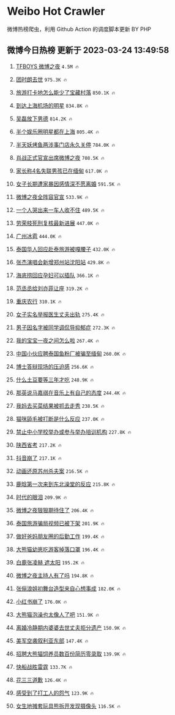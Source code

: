 # Weibo Hot Crawler 



微博热榜爬虫，利用 Github Action 的调度脚本更新 BY PHP 


## 微博今日热榜 更新于 2023-03-24 13:49:58 
1. [TFBOYS 微博之夜](https://s.weibo.com/weibo?q=TFBOYS%20%E5%BE%AE%E5%8D%9A%E4%B9%8B%E5%A4%9C&t=31&band_rank=1&Refer=top) `4.5M 🔥` 

1. [团时朗去世](https://s.weibo.com/weibo?q=%23%E5%9B%A2%E6%97%B6%E6%9C%97%E5%8E%BB%E4%B8%96%23&t=31&band_rank=2&Refer=top) `975.3K 🔥` 

1. [旅游打卡地怎么能少了宝藏村落](https://s.weibo.com/weibo?q=%23%E6%97%85%E6%B8%B8%E6%89%93%E5%8D%A1%E5%9C%B0%E6%80%8E%E4%B9%88%E8%83%BD%E5%B0%91%E4%BA%86%E5%AE%9D%E8%97%8F%E6%9D%91%E8%90%BD%23&t=31&band_rank=3&Refer=top) `850.1K 🔥` 

1. [到达上海机场的明星](https://s.weibo.com/weibo?q=%23%E5%88%B0%E8%BE%BE%E4%B8%8A%E6%B5%B7%E6%9C%BA%E5%9C%BA%E7%9A%84%E6%98%8E%E6%98%9F%23&t=31&band_rank=4&Refer=top) `834.8K 🔥` 

1. [吴磊放下男德](https://s.weibo.com/weibo?q=%23%E5%90%B4%E7%A3%8A%E6%94%BE%E4%B8%8B%E7%94%B7%E5%BE%B7%23&t=31&band_rank=5&Refer=top) `814.2K 🔥` 

1. [半个娱乐圈明星都在上海](https://s.weibo.com/weibo?q=%23%E5%8D%8A%E4%B8%AA%E5%A8%B1%E4%B9%90%E5%9C%88%E6%98%8E%E6%98%9F%E9%83%BD%E5%9C%A8%E4%B8%8A%E6%B5%B7%23&t=31&band_rank=6&Refer=top) `805.4K 🔥` 

1. [半天妖烤鱼两涉事门店永久关停](https://s.weibo.com/weibo?q=%23%E5%8D%8A%E5%A4%A9%E5%A6%96%E7%83%A4%E9%B1%BC%E4%B8%A4%E6%B6%89%E4%BA%8B%E9%97%A8%E5%BA%97%E6%B0%B8%E4%B9%85%E5%85%B3%E5%81%9C%23&t=31&band_rank=7&Refer=top) `784.0K 🔥` 

1. [肖战正式官宣出席微博之夜](https://s.weibo.com/weibo?q=%23%E8%82%96%E6%88%98%E6%AD%A3%E5%BC%8F%E5%AE%98%E5%AE%A3%E5%87%BA%E5%B8%AD%E5%BE%AE%E5%8D%9A%E4%B9%8B%E5%A4%9C%23&t=31&band_rank=8&Refer=top) `708.5K 🔥` 

1. [家长称4名失联男孩已在缅甸](https://s.weibo.com/weibo?q=%23%E5%AE%B6%E9%95%BF%E7%A7%B04%E5%90%8D%E5%A4%B1%E8%81%94%E7%94%B7%E5%AD%A9%E5%B7%B2%E5%9C%A8%E7%BC%85%E7%94%B8%23&t=31&band_rank=9&Refer=top) `617.0K 🔥` 

1. [女子长期遭家暴因感情深不愿离婚](https://s.weibo.com/weibo?q=%23%E5%A5%B3%E5%AD%90%E9%95%BF%E6%9C%9F%E9%81%AD%E5%AE%B6%E6%9A%B4%E5%9B%A0%E6%84%9F%E6%83%85%E6%B7%B1%E4%B8%8D%E6%84%BF%E7%A6%BB%E5%A9%9A%23&t=31&band_rank=10&Refer=top) `591.5K 🔥` 

1. [微博之夜全阵容官宣](https://s.weibo.com/weibo?q=%23%E5%BE%AE%E5%8D%9A%E4%B9%8B%E5%A4%9C%E5%85%A8%E9%98%B5%E5%AE%B9%E5%AE%98%E5%AE%A3%23&t=31&band_rank=11&Refer=top) `533.9K 🔥` 

1. [一个人哭出来一车人收不住](https://s.weibo.com/weibo?q=%23%E4%B8%80%E4%B8%AA%E4%BA%BA%E5%93%AD%E5%87%BA%E6%9D%A5%E4%B8%80%E8%BD%A6%E4%BA%BA%E6%94%B6%E4%B8%8D%E4%BD%8F%23&t=31&band_rank=12&Refer=top) `489.5K 🔥` 

1. [劳荣枝死刑复核最新进展](https://s.weibo.com/weibo?q=%23%E5%8A%B3%E8%8D%A3%E6%9E%9D%E6%AD%BB%E5%88%91%E5%A4%8D%E6%A0%B8%E6%9C%80%E6%96%B0%E8%BF%9B%E5%B1%95%23&t=31&band_rank=13&Refer=top) `447.0K 🔥` 

1. [广州冰雹](https://s.weibo.com/weibo?q=%23%E5%B9%BF%E5%B7%9E%E5%86%B0%E9%9B%B9%23&t=31&band_rank=14&Refer=top) `444.0K 🔥` 

1. [泰国华人回应赴泰旅游被嘎腰子](https://s.weibo.com/weibo?q=%23%E6%B3%B0%E5%9B%BD%E5%8D%8E%E4%BA%BA%E5%9B%9E%E5%BA%94%E8%B5%B4%E6%B3%B0%E6%97%85%E6%B8%B8%E8%A2%AB%E5%98%8E%E8%85%B0%E5%AD%90%23&t=31&band_rank=15&Refer=top) `432.0K 🔥` 

1. [张杰演唱会新增郑州站沈阳站](https://s.weibo.com/weibo?q=%23%E5%BC%A0%E6%9D%B0%E6%BC%94%E5%94%B1%E4%BC%9A%E6%96%B0%E5%A2%9E%E9%83%91%E5%B7%9E%E7%AB%99%E6%B2%88%E9%98%B3%E7%AB%99%23&t=31&band_rank=16&Refer=top) `429.8K 🔥` 

1. [海底捞回应孕妇可以插队](https://s.weibo.com/weibo?q=%23%E6%B5%B7%E5%BA%95%E6%8D%9E%E5%9B%9E%E5%BA%94%E5%AD%95%E5%A6%87%E5%8F%AF%E4%BB%A5%E6%8F%92%E9%98%9F%23&t=31&band_rank=17&Refer=top) `366.1K 🔥` 

1. [范丞丞给刘亦菲让座](https://s.weibo.com/weibo?q=%23%E8%8C%83%E4%B8%9E%E4%B8%9E%E7%BB%99%E5%88%98%E4%BA%A6%E8%8F%B2%E8%AE%A9%E5%BA%A7%23&t=31&band_rank=18&Refer=top) `319.2K 🔥` 

1. [重庆农行](https://s.weibo.com/weibo?q=%E9%87%8D%E5%BA%86%E5%86%9C%E8%A1%8C&t=31&band_rank=19&Refer=top) `310.1K 🔥` 

1. [女子实名举报医生丈夫出轨](https://s.weibo.com/weibo?q=%23%E5%A5%B3%E5%AD%90%E5%AE%9E%E5%90%8D%E4%B8%BE%E6%8A%A5%E5%8C%BB%E7%94%9F%E4%B8%88%E5%A4%AB%E5%87%BA%E8%BD%A8%23&t=31&band_rank=20&Refer=top) `275.4K 🔥` 

1. [男子因名字被同学调侃导抑郁症](https://s.weibo.com/weibo?q=%23%E7%94%B7%E5%AD%90%E5%9B%A0%E5%90%8D%E5%AD%97%E8%A2%AB%E5%90%8C%E5%AD%A6%E8%B0%83%E4%BE%83%E5%AF%BC%E6%8A%91%E9%83%81%E7%97%87%23&t=31&band_rank=21&Refer=top) `272.3K 🔥` 

1. [我的宝宝一夜之间怎么啦](https://s.weibo.com/weibo?q=%23%E6%88%91%E7%9A%84%E5%AE%9D%E5%AE%9D%E4%B8%80%E5%A4%9C%E4%B9%8B%E9%97%B4%E6%80%8E%E4%B9%88%E5%95%A6%23&t=31&band_rank=22&Refer=top) `267.4K 🔥` 

1. [中国小伙应聘泰国鱼粉厂被骗至缅甸](https://s.weibo.com/weibo?q=%23%E4%B8%AD%E5%9B%BD%E5%B0%8F%E4%BC%99%E5%BA%94%E8%81%98%E6%B3%B0%E5%9B%BD%E9%B1%BC%E7%B2%89%E5%8E%82%E8%A2%AB%E9%AA%97%E8%87%B3%E7%BC%85%E7%94%B8%23&t=31&band_rank=23&Refer=top) `260.0K 🔥` 

1. [博士答辩现场的压迫感](https://s.weibo.com/weibo?q=%23%E5%8D%9A%E5%A3%AB%E7%AD%94%E8%BE%A9%E7%8E%B0%E5%9C%BA%E7%9A%84%E5%8E%8B%E8%BF%AB%E6%84%9F%23&t=31&band_rank=24&Refer=top) `256.6K 🔥` 

1. [什么土豆要等三年才吃](https://s.weibo.com/weibo?q=%23%E4%BB%80%E4%B9%88%E5%9C%9F%E8%B1%86%E8%A6%81%E7%AD%89%E4%B8%89%E5%B9%B4%E6%89%8D%E5%90%83%23&t=31&band_rank=25&Refer=top) `248.9K 🔥` 

1. [那英说马嘉祺在音乐上有自己的态度](https://s.weibo.com/weibo?q=%23%E9%82%A3%E8%8B%B1%E8%AF%B4%E9%A9%AC%E5%98%89%E7%A5%BA%E5%9C%A8%E9%9F%B3%E4%B9%90%E4%B8%8A%E6%9C%89%E8%87%AA%E5%B7%B1%E7%9A%84%E6%80%81%E5%BA%A6%23&t=31&band_rank=26&Refer=top) `244.4K 🔥` 

1. [我妈去买菜结果被抓去走秀](https://s.weibo.com/weibo?q=%23%E6%88%91%E5%A6%88%E5%8E%BB%E4%B9%B0%E8%8F%9C%E7%BB%93%E6%9E%9C%E8%A2%AB%E6%8A%93%E5%8E%BB%E8%B5%B0%E7%A7%80%23&t=31&band_rank=27&Refer=top) `238.5K 🔥` 

1. [猫咪舔毛被打断是什么反应](https://s.weibo.com/weibo?q=%23%E7%8C%AB%E5%92%AA%E8%88%94%E6%AF%9B%E8%A2%AB%E6%89%93%E6%96%AD%E6%98%AF%E4%BB%80%E4%B9%88%E5%8F%8D%E5%BA%94%23&t=31&band_rank=28&Refer=top) `237.0K 🔥` 

1. [禁止中小学校举办或参与举办培训机构](https://s.weibo.com/weibo?q=%23%E7%A6%81%E6%AD%A2%E4%B8%AD%E5%B0%8F%E5%AD%A6%E6%A0%A1%E4%B8%BE%E5%8A%9E%E6%88%96%E5%8F%82%E4%B8%8E%E4%B8%BE%E5%8A%9E%E5%9F%B9%E8%AE%AD%E6%9C%BA%E6%9E%84%23&t=31&band_rank=29&Refer=top) `227.8K 🔥` 

1. [陕西省考](https://s.weibo.com/weibo?q=%E9%99%95%E8%A5%BF%E7%9C%81%E8%80%83&t=31&band_rank=30&Refer=top) `217.2K 🔥` 

1. [抖音崩了](https://s.weibo.com/weibo?q=%E6%8A%96%E9%9F%B3%E5%B4%A9%E4%BA%86&t=31&band_rank=31&Refer=top) `217.1K 🔥` 

1. [动画还原苏州杀夫案](https://s.weibo.com/weibo?q=%23%E5%8A%A8%E7%94%BB%E8%BF%98%E5%8E%9F%E8%8B%8F%E5%B7%9E%E6%9D%80%E5%A4%AB%E6%A1%88%23&t=31&band_rank=32&Refer=top) `216.5K 🔥` 

1. [鹿晗第一次来到东北澡堂的反应](https://s.weibo.com/weibo?q=%23%E9%B9%BF%E6%99%97%E7%AC%AC%E4%B8%80%E6%AC%A1%E6%9D%A5%E5%88%B0%E4%B8%9C%E5%8C%97%E6%BE%A1%E5%A0%82%E7%9A%84%E5%8F%8D%E5%BA%94%23&t=31&band_rank=33&Refer=top) `215.8K 🔥` 

1. [时代的眼泪](https://s.weibo.com/weibo?q=%E6%97%B6%E4%BB%A3%E7%9A%84%E7%9C%BC%E6%B3%AA&t=31&band_rank=34&Refer=top) `209.9K 🔥` 

1. [微博之夜狠狠期待住了](https://s.weibo.com/weibo?q=%E5%BE%AE%E5%8D%9A%E4%B9%8B%E5%A4%9C%E7%8B%A0%E7%8B%A0%E6%9C%9F%E5%BE%85%E4%BD%8F%E4%BA%86&t=31&band_rank=35&Refer=top) `206.4K 🔥` 

1. [泰国旅游骗局视频已被下架](https://s.weibo.com/weibo?q=%23%E6%B3%B0%E5%9B%BD%E6%97%85%E6%B8%B8%E9%AA%97%E5%B1%80%E8%A7%86%E9%A2%91%E5%B7%B2%E8%A2%AB%E4%B8%8B%E6%9E%B6%23&t=31&band_rank=36&Refer=top) `201.9K 🔥` 

1. [做好爸妈朋友圈的后勤工作](https://s.weibo.com/weibo?q=%23%E5%81%9A%E5%A5%BD%E7%88%B8%E5%A6%88%E6%9C%8B%E5%8F%8B%E5%9C%88%E7%9A%84%E5%90%8E%E5%8B%A4%E5%B7%A5%E4%BD%9C%23&t=31&band_rank=37&Refer=top) `199.4K 🔥` 

1. [大熊猫幼崽吃游客掉落口罩](https://s.weibo.com/weibo?q=%23%E5%A4%A7%E7%86%8A%E7%8C%AB%E5%B9%BC%E5%B4%BD%E5%90%83%E6%B8%B8%E5%AE%A2%E6%8E%89%E8%90%BD%E5%8F%A3%E7%BD%A9%23&t=31&band_rank=38&Refer=top) `196.4K 🔥` 

1. [白鹿张凌赫 遮太阳](https://s.weibo.com/weibo?q=%E7%99%BD%E9%B9%BF%E5%BC%A0%E5%87%8C%E8%B5%AB%20%E9%81%AE%E5%A4%AA%E9%98%B3&t=31&band_rank=39&Refer=top) `195.2K 🔥` 

1. [微博之夜主持人有了吗](https://s.weibo.com/weibo?q=%23%E5%BE%AE%E5%8D%9A%E4%B9%8B%E5%A4%9C%E4%B8%BB%E6%8C%81%E4%BA%BA%E6%9C%89%E4%BA%86%E5%90%97%23&t=31&band_rank=40&Refer=top) `194.8K 🔥` 

1. [张俪浪姐初舞台造型来自心想事成](https://s.weibo.com/weibo?q=%23%E5%BC%A0%E4%BF%AA%E6%B5%AA%E5%A7%90%E5%88%9D%E8%88%9E%E5%8F%B0%E9%80%A0%E5%9E%8B%E6%9D%A5%E8%87%AA%E5%BF%83%E6%83%B3%E4%BA%8B%E6%88%90%23&t=31&band_rank=41&Refer=top) `182.0K 🔥` 

1. [小红书崩了](https://s.weibo.com/weibo?q=%E5%B0%8F%E7%BA%A2%E4%B9%A6%E5%B4%A9%E4%BA%86&t=31&band_rank=42&Refer=top) `176.0K 🔥` 

1. [大熊猫泡澡也太像人了吧](https://s.weibo.com/weibo?q=%23%E5%A4%A7%E7%86%8A%E7%8C%AB%E6%B3%A1%E6%BE%A1%E4%B9%9F%E5%A4%AA%E5%83%8F%E4%BA%BA%E4%BA%86%E5%90%A7%23&t=31&band_rank=43&Refer=top) `151.9K 🔥` 

1. [离婚冷静期内婆婆去世丈夫拒分遗产](https://s.weibo.com/weibo?q=%23%E7%A6%BB%E5%A9%9A%E5%86%B7%E9%9D%99%E6%9C%9F%E5%86%85%E5%A9%86%E5%A9%86%E5%8E%BB%E4%B8%96%E4%B8%88%E5%A4%AB%E6%8B%92%E5%88%86%E9%81%97%E4%BA%A7%23&t=31&band_rank=44&Refer=top) `150.9K 🔥` 

1. [美军空袭叙利亚东部](https://s.weibo.com/weibo?q=%23%E7%BE%8E%E5%86%9B%E7%A9%BA%E8%A2%AD%E5%8F%99%E5%88%A9%E4%BA%9A%E4%B8%9C%E9%83%A8%23&t=31&band_rank=45&Refer=top) `147.4K 🔥` 

1. [招聘大熊猫饲养员数百份简历零录取](https://s.weibo.com/weibo?q=%23%E6%8B%9B%E8%81%98%E5%A4%A7%E7%86%8A%E7%8C%AB%E9%A5%B2%E5%85%BB%E5%91%98%E6%95%B0%E7%99%BE%E4%BB%BD%E7%AE%80%E5%8E%86%E9%9B%B6%E5%BD%95%E5%8F%96%23&t=31&band_rank=46&Refer=top) `139.9K 🔥` 

1. [快船战胜雷霆](https://s.weibo.com/weibo?q=%23%E5%BF%AB%E8%88%B9%E6%88%98%E8%83%9C%E9%9B%B7%E9%9C%86%23&t=31&band_rank=47&Refer=top) `133.7K 🔥` 

1. [花三三道歉](https://s.weibo.com/weibo?q=%23%E8%8A%B1%E4%B8%89%E4%B8%89%E9%81%93%E6%AD%89%23&t=31&band_rank=48&Refer=top) `126.4K 🔥` 

1. [感受到了打工人的怨气](https://s.weibo.com/weibo?q=%23%E6%84%9F%E5%8F%97%E5%88%B0%E4%BA%86%E6%89%93%E5%B7%A5%E4%BA%BA%E7%9A%84%E6%80%A8%E6%B0%94%23&t=31&band_rank=49&Refer=top) `123.9K 🔥` 

1. [女生地摊套玩具熊拆开发现摄像头](https://s.weibo.com/weibo?q=%23%E5%A5%B3%E7%94%9F%E5%9C%B0%E6%91%8A%E5%A5%97%E7%8E%A9%E5%85%B7%E7%86%8A%E6%8B%86%E5%BC%80%E5%8F%91%E7%8E%B0%E6%91%84%E5%83%8F%E5%A4%B4%23&t=31&band_rank=50&Refer=top) `116.5K 🔥` 


